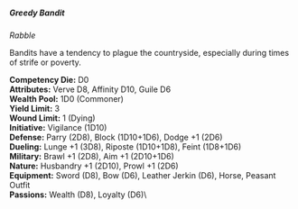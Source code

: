##### Greedy Bandit

*Rabble*

Bandits have a tendency to plague the countryside, especially during times of strife or poverty.

**Competency Die:** D0\
**Attributes:** Verve D8, Affinity D10, Guile D6\
**Wealth Pool:** 1D0 (Commoner)\
**Yield Limit:** 3\
**Wound Limit:** 1 (Dying)\
**Initiative:** Vigilance (1D10)\
**Defense:** Parry (2D8), Block (1D10+1D6), Dodge +1 (2D6)\
**Dueling:** Lunge +1 (3D8), Riposte (1D10+1D8), Feint (1D8+1D6)\
**Military:** Brawl +1 (2D8), Aim +1 (2D10+1D6)\
**Nature:** Husbandry +1 (2D10), Prowl +1 (2D6)\
**Equipment:** Sword (D8), Bow (D6), Leather Jerkin (D6), Horse, Peasant Outfit\
**Passions:** Wealth (D8), Loyalty (D6)\
